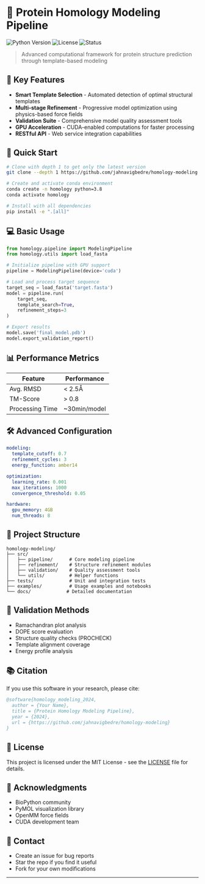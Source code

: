 # 🧬 Protein Homology Modeling Pipeline

![Python Version](https://img.shields.io/badge/python-3.8%2B-blue)
![License](https://img.shields.io/badge/license-MIT-green)
![Status](https://img.shields.io/badge/status-active-success)

> Advanced computational framework for protein structure prediction through template-based modeling

## 🎯 Key Features

- **Smart Template Selection** - Automated detection of optimal structural templates
- **Multi-stage Refinement** - Progressive model optimization using physics-based force fields
- **Validation Suite** - Comprehensive model quality assessment tools
- **GPU Acceleration** - CUDA-enabled computations for faster processing
- **RESTful API** - Web service integration capabilities

## 🚀 Quick Start

```bash
# Clone with depth 1 to get only the latest version
git clone --depth 1 https://github.com/jahnavigbedre/homology-modeling.git

# Create and activate conda environment
conda create -n homology python=3.8
conda activate homology

# Install with all dependencies
pip install -e ".[all]"
```

## 💻 Basic Usage

```python
from homology.pipeline import ModelingPipeline
from homology.utils import load_fasta

# Initialize pipeline with GPU support
pipeline = ModelingPipeline(device='cuda')

# Load and process target sequence
target_seq = load_fasta('target.fasta')
model = pipeline.run(
    target_seq,
    template_search=True,
    refinement_steps=3
)

# Export results
model.save('final_model.pdb')
model.export_validation_report()
```

## 📊 Performance Metrics

| Feature | Performance |
|---------|------------|
| Avg. RMSD | < 2.5Å |
| TM-Score | > 0.8 |
| Processing Time | ~30min/model |

## 🛠️ Advanced Configuration

```yaml
modeling:
  template_cutoff: 0.7
  refinement_cycles: 3
  energy_function: amber14

optimization:
  learning_rate: 0.001
  max_iterations: 1000
  convergence_threshold: 0.05

hardware:
  gpu_memory: 4GB
  num_threads: 8
```

## 📌 Project Structure

```
homology-modeling/
├── src/
│   ├── pipeline/      # Core modeling pipeline
│   ├── refinement/    # Structure refinement modules
│   ├── validation/    # Quality assessment tools
│   └── utils/         # Helper functions
├── tests/             # Unit and integration tests
├── examples/          # Usage examples and notebooks
└── docs/             # Detailed documentation
```

## 🔬 Validation Methods

- Ramachandran plot analysis
- DOPE score evaluation
- Structure quality checks (PROCHECK)
- Template alignment coverage
- Energy profile analysis

## 📚 Citation

If you use this software in your research, please cite:

```bibtex
@software{homology_modeling_2024,
  author = {Your Name},
  title = {Protein Homology Modeling Pipeline},
  year = {2024},
  url = {https://github.com/jahnavigbedre/homology-modeling}
}
```

## 📝 License

This project is licensed under the MIT License - see the [LICENSE](LICENSE) file for details.

## 🌟 Acknowledgments

- BioPython community
- PyMOL visualization library
- OpenMM force fields
- CUDA development team

## 📮 Contact

- Create an issue for bug reports
- Star the repo if you find it useful
- Fork for your own modifications

---
